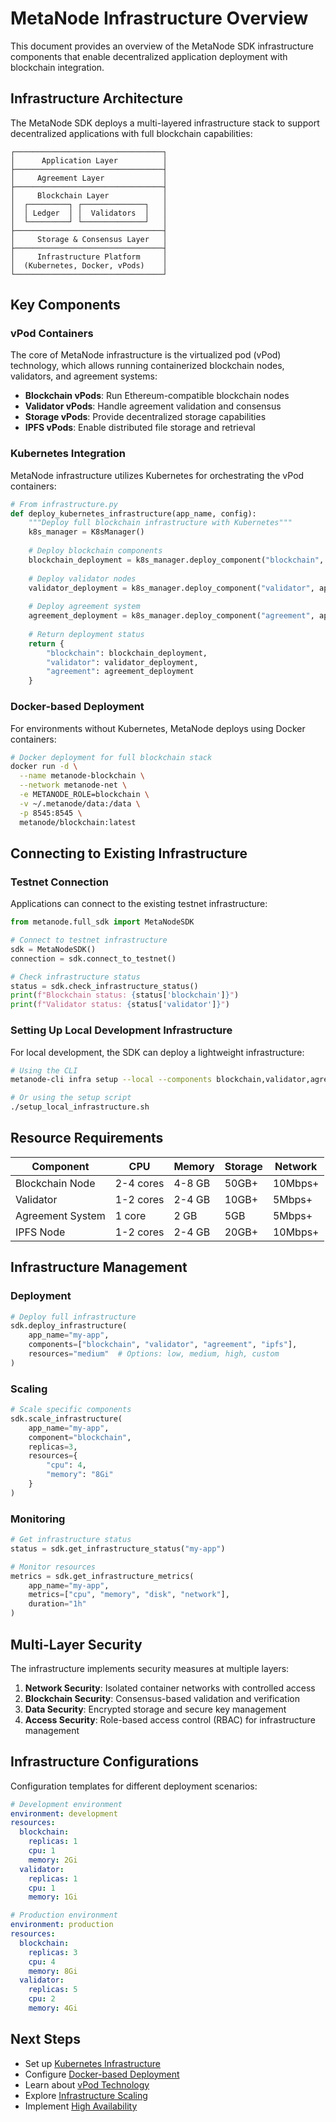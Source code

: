 # MetaNode Infrastructure Overview

This document provides an overview of the MetaNode SDK infrastructure components that enable decentralized application deployment with blockchain integration.

## Infrastructure Architecture

The MetaNode SDK deploys a multi-layered infrastructure stack to support decentralized applications with full blockchain capabilities:

```
┌─────────────────────────────────┐
│      Application Layer          │
├─────────────────────────────────┤
│     Agreement Layer             │
├─────────────────────────────────┤
│     Blockchain Layer            │
│  ┌─────────┐ ┌──────────────┐   │
│  │ Ledger  │ │  Validators  │   │
│  └─────────┘ └──────────────┘   │
├─────────────────────────────────┤
│     Storage & Consensus Layer   │
├─────────────────────────────────┤
│     Infrastructure Platform     │
│  (Kubernetes, Docker, vPods)    │
└─────────────────────────────────┘
```

## Key Components

### vPod Containers

The core of MetaNode infrastructure is the virtualized pod (vPod) technology, which allows running containerized blockchain nodes, validators, and agreement systems:

- **Blockchain vPods**: Run Ethereum-compatible blockchain nodes 
- **Validator vPods**: Handle agreement validation and consensus
- **Storage vPods**: Provide decentralized storage capabilities
- **IPFS vPods**: Enable distributed file storage and retrieval

### Kubernetes Integration

MetaNode infrastructure utilizes Kubernetes for orchestrating the vPod containers:

```python
# From infrastructure.py
def deploy_kubernetes_infrastructure(app_name, config):
    """Deploy full blockchain infrastructure with Kubernetes"""
    k8s_manager = K8sManager()
    
    # Deploy blockchain components
    blockchain_deployment = k8s_manager.deploy_component("blockchain", app_name)
    
    # Deploy validator nodes
    validator_deployment = k8s_manager.deploy_component("validator", app_name)
    
    # Deploy agreement system
    agreement_deployment = k8s_manager.deploy_component("agreement", app_name)
    
    # Return deployment status
    return {
        "blockchain": blockchain_deployment,
        "validator": validator_deployment,
        "agreement": agreement_deployment
    }
```

### Docker-based Deployment

For environments without Kubernetes, MetaNode deploys using Docker containers:

```bash
# Docker deployment for full blockchain stack
docker run -d \
  --name metanode-blockchain \
  --network metanode-net \
  -e METANODE_ROLE=blockchain \
  -v ~/.metanode/data:/data \
  -p 8545:8545 \
  metanode/blockchain:latest
```

## Connecting to Existing Infrastructure

### Testnet Connection

Applications can connect to the existing testnet infrastructure:

```python
from metanode.full_sdk import MetaNodeSDK

# Connect to testnet infrastructure
sdk = MetaNodeSDK()
connection = sdk.connect_to_testnet()

# Check infrastructure status
status = sdk.check_infrastructure_status()
print(f"Blockchain status: {status['blockchain']}")
print(f"Validator status: {status['validator']}")
```

### Setting Up Local Development Infrastructure

For local development, the SDK can deploy a lightweight infrastructure:

```bash
# Using the CLI
metanode-cli infra setup --local --components blockchain,validator,agreement

# Or using the setup script
./setup_local_infrastructure.sh
```

## Resource Requirements

| Component | CPU | Memory | Storage | Network |
|-----------|-----|--------|---------|---------|
| Blockchain Node | 2-4 cores | 4-8 GB | 50GB+ | 10Mbps+ |
| Validator | 1-2 cores | 2-4 GB | 10GB+ | 5Mbps+ |
| Agreement System | 1 core | 2 GB | 5GB | 5Mbps+ |
| IPFS Node | 1-2 cores | 2-4 GB | 20GB+ | 10Mbps+ |

## Infrastructure Management

### Deployment

```python
# Deploy full infrastructure
sdk.deploy_infrastructure(
    app_name="my-app",
    components=["blockchain", "validator", "agreement", "ipfs"],
    resources="medium"  # Options: low, medium, high, custom
)
```

### Scaling

```python
# Scale specific components
sdk.scale_infrastructure(
    app_name="my-app",
    component="blockchain",
    replicas=3,
    resources={
        "cpu": 4,
        "memory": "8Gi"
    }
)
```

### Monitoring

```python
# Get infrastructure status
status = sdk.get_infrastructure_status("my-app")

# Monitor resources
metrics = sdk.get_infrastructure_metrics(
    app_name="my-app",
    metrics=["cpu", "memory", "disk", "network"],
    duration="1h"
)
```

## Multi-Layer Security

The infrastructure implements security measures at multiple layers:

1. **Network Security**: Isolated container networks with controlled access
2. **Blockchain Security**: Consensus-based validation and verification
3. **Data Security**: Encrypted storage and secure key management
4. **Access Security**: Role-based access control (RBAC) for infrastructure management

## Infrastructure Configurations

Configuration templates for different deployment scenarios:

```yaml
# Development environment
environment: development
resources:
  blockchain:
    replicas: 1
    cpu: 1
    memory: 2Gi
  validator:
    replicas: 1
    cpu: 1
    memory: 1Gi

# Production environment
environment: production
resources:
  blockchain:
    replicas: 3
    cpu: 4
    memory: 8Gi
  validator:
    replicas: 5
    cpu: 2
    memory: 4Gi
```

## Next Steps

- Set up [Kubernetes Infrastructure](02_kubernetes_setup.md)
- Configure [Docker-based Deployment](03_docker_deployment.md)
- Learn about [vPod Technology](04_vpod_technology.md)
- Explore [Infrastructure Scaling](05_infrastructure_scaling.md)
- Implement [High Availability](06_high_availability.md)
